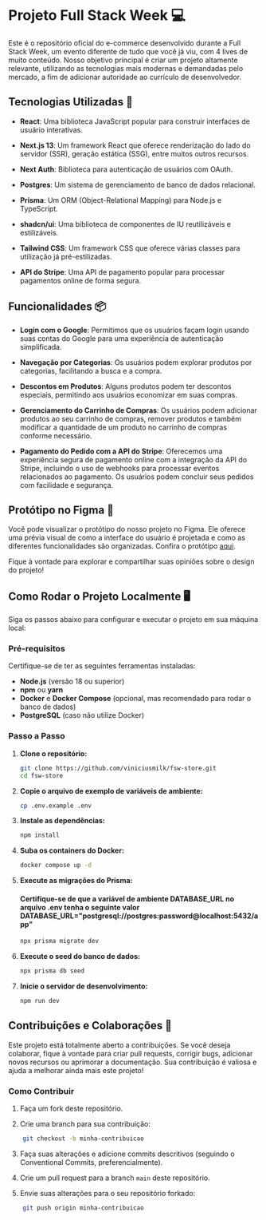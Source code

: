 # Projeto Full Stack Week 💻

Este é o repositório oficial do e-commerce desenvolvido durante a Full Stack Week, um evento diferente de tudo que você já viu, com 4 lives de muito conteúdo. Nosso objetivo principal é criar um projeto altamente relevante, utilizando as tecnologias mais modernas e demandadas pelo mercado, a fim de adicionar autoridade ao currículo de desenvolvedor.

## Tecnologias Utilizadas 🚀

- **React**: Uma biblioteca JavaScript popular para construir interfaces de usuário interativas.

- **Next.js 13**: Um framework React que oferece renderização do lado do servidor (SSR), geração estática (SSG), entre muitos outros recursos.

- **Next Auth**: Biblioteca para autenticação de usuários com OAuth.

- **Postgres**: Um sistema de gerenciamento de banco de dados relacional.

- **Prisma**: Um ORM (Object-Relational Mapping) para Node.js e TypeScript.

- **shadcn/ui**: Uma biblioteca de componentes de IU reutilizáveis e estilizáveis.

- **Tailwind CSS**: Um framework CSS que oferece várias classes para utilização já pré-estilizadas.

- **API do Stripe**: Uma API de pagamento popular para processar pagamentos online de forma segura.

## Funcionalidades 📦

- **Login com o Google**: Permitimos que os usuários façam login usando suas contas do Google para uma experiência de autenticação simplificada.

- **Navegação por Categorias**: Os usuários podem explorar produtos por categorias, facilitando a busca e a compra.

- **Descontos em Produtos**: Alguns produtos podem ter descontos especiais, permitindo aos usuários economizar em suas compras.

- **Gerenciamento do Carrinho de Compras**: Os usuários podem adicionar produtos ao seu carrinho de compras, remover produtos e também modificar a quantidade de um produto no carrinho de compras conforme necessário.

- **Pagamento do Pedido com a API do Stripe**: Oferecemos uma experiência segura de pagamento online com a integração da API do Stripe, incluindo o uso de webhooks para processar eventos relacionados ao pagamento. Os usuários podem concluir seus pedidos com facilidade e segurança.

## Protótipo no Figma 🎨

Você pode visualizar o protótipo do nosso projeto no Figma. Ele oferece uma prévia visual de como a interface do usuário é projetada e como as diferentes funcionalidades são organizadas. Confira o protótipo [aqui](https://www.figma.com/proto/8VmwuO1vnKChtYwgOrOeHQ/File-System-Web-Store?node-id=344-100&p=f&t=Buo4xHi9yFvISpw1-0&scaling=min-zoom&content-scaling=fixed&page-id=344%3A99).

Fique à vontade para explorar e compartilhar suas opiniões sobre o design do projeto!

## Como Rodar o Projeto Localmente 🖥️

Siga os passos abaixo para configurar e executar o projeto em sua máquina local:

### Pré-requisitos

Certifique-se de ter as seguintes ferramentas instaladas:

- **Node.js** (versão 18 ou superior)
- **npm** ou **yarn**
- **Docker** e **Docker Compose** (opcional, mas recomendado para rodar o banco de dados)
- **PostgreSQL** (caso não utilize Docker)

### Passo a Passo

1. **Clone o repositório:**

   ```bash
   git clone https://github.com/viniciusmilk/fsw-store.git
   cd fsw-store
   ```

2. **Copie o arquivo de exemplo de variáveis de ambiente:**

   ```bash
   cp .env.example .env
   ```

3. **Instale as dependências:**

   ```bash
   npm install
   ```

4. **Suba os containers do Docker:**

   ```bash
   docker compose up -d
   ```

5. **Execute as migrações do Prisma:**
    #### Certifique-se de que a variável de ambiente DATABASE_URL no arquivo .env tenha o seguinte valor DATABASE_URL="postgresql://postgres:password@localhost:5432/app"

   ```bash
   npx prisma migrate dev
   ```

6. **Execute o seed do banco de dados:**

   ```bash
   npx prisma db seed
   ```

7. **Inicie o servidor de desenvolvimento:**

   ```bash
   npm run dev
   ```


## Contribuições e Colaborações 🤝

Este projeto está totalmente aberto a contribuições. Se você deseja colaborar, fique à vontade para criar pull requests, corrigir bugs, adicionar novos recursos ou aprimorar a documentação. Sua contribuição é valiosa e ajuda a melhorar ainda mais este projeto!

### Como Contribuir

1. Faça um fork deste repositório.

2. Crie uma branch para sua contribuição:

```bash
    git checkout -b minha-contribuicao
```

3. Faça suas alterações e adicione commits descritivos (seguindo o Conventional Commits, preferencialmente).

4. Crie um pull request para a branch `main` deste repositório.

5. Envie suas alterações para o seu repositório forkado:

```bash
    git push origin minha-contribuicao
```
